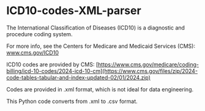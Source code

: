 # ICD10-codes-XML-parser

The International Classification of Diseases (ICD10) is a diagnostic and procedure coding system.

For more info, see the Centers for Medicare and Medicaid Services (CMS): www.cms.gov/ICD10

ICD10 codes are provided by CMS: [https://www.cms.gov/medicare/coding-billing/icd-10-codes/2024-icd-10-cm](https://www.cms.gov/files/zip/2024-code-tables-tabular-and-index-updated-02/01/2024.zip)

Codes are provided in .xml format, which is not ideal for data engineering.

This Python code converts from .xml to .csv format.
